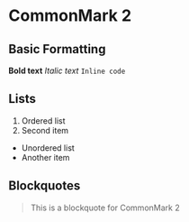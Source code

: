 # CommonMark 2

## Basic Formatting
**Bold text**
*Italic text*
`Inline code`

## Lists
1. Ordered list
2. Second item

- Unordered list
- Another item

## Blockquotes
> This is a blockquote
> for CommonMark 2
